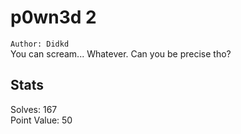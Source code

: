 # p0wn3d 2 

`Author: Didkd`  
You can scream... Whatever. Can you be precise tho?  

## Stats  

Solves: 167  
Point Value: 50  
